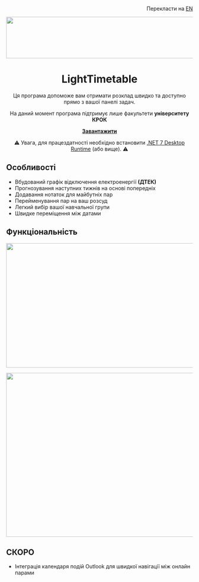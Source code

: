 <p align="right">Перекласти на <a href="https://github.com/vladysl4v/LightTimetable/blob/master/README.md">EN</a></p>
<p align="center">
  <img width="527" height="112" src="https://user-images.githubusercontent.com/106306927/224047830-130024f0-92c7-42dd-bb77-a4711f3be0b6.png">
</p>
<h1 align="center">LightTimetable</h1>

<p align="center">Ця програма допоможе вам отримати розклад швидко та доступно прямо з вашої панелі задач.</p>
<p align="center">На даний момент програма підтримує лише факультети <strong>університету КРОК</strong></p>

<p align="center"><a href="https://github.com/vladysl4v/LightTimetable/releases"><strong>Завантажити</strong></a></p>
<p align="center">
<g-emoji ios-version="6.0" fallback-src="https://assets-cdn.github.com/images/icons/emoji/unicode/26a0.png" alias="warning">⚠️</g-emoji> Увага, для працездатності необхідно встановити <a href="https://dotnet.microsoft.com/en-us/download/dotnet/7.0/runtime">.NET 7 Desktop Runtime</a> (або вище). 
 <g-emoji ios-version="6.0" fallback-src="https://assets-cdn.github.com/images/icons/emoji/unicode/26a0.png" alias="warning">⚠️</g-emoji>
</p>

<h2 align="left">Особливості</h1>

* Вбудований графік відключення електроенергії <strong>(ДТЕК)</strong>
* Прогнозування наступних тижнів на основі попередніх
* Додавання нотаток для майбутніх пар
* Перейменування пар на ваш розсуд
* Легкий вибір вашої навчальної групи
* Швидке переміщення між датами

<h2 align="left">Функціональність</h1>

<p align="center">
  <img width="586" height="336" src="https://user-images.githubusercontent.com/106306927/224055748-96cd49c9-77e5-4521-835c-3fd2700fd42b.gif">
</p>
<p align="center">
  <img width="786" height="443" src="https://user-images.githubusercontent.com/106306927/231003208-7bec9866-1763-43ff-9a0f-d487c4d09869.gif">
</p>

<h2 align="left">СКОРО</h1>

* Інтеграція календаря подій Outlook для швидкої навігації між онлайн парами
